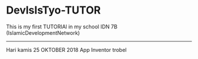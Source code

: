 # DevlsIsTyo-TUTOR
This is my first TUTORIAl in my school IDN 7B (IslamicDevelopmentNetwork)

-------------------------------------------------------------------------
Hari kamis 25 OKTOBER 2018
App Inventor trobel
